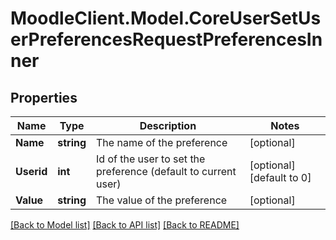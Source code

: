 # MoodleClient.Model.CoreUserSetUserPreferencesRequestPreferencesInner

## Properties

Name | Type | Description | Notes
------------ | ------------- | ------------- | -------------
**Name** | **string** | The name of the preference | [optional] 
**Userid** | **int** | Id of the user to set the preference (default to current user) | [optional] [default to 0]
**Value** | **string** | The value of the preference | [optional] 

[[Back to Model list]](../README.md#documentation-for-models) [[Back to API list]](../README.md#documentation-for-api-endpoints) [[Back to README]](../README.md)

